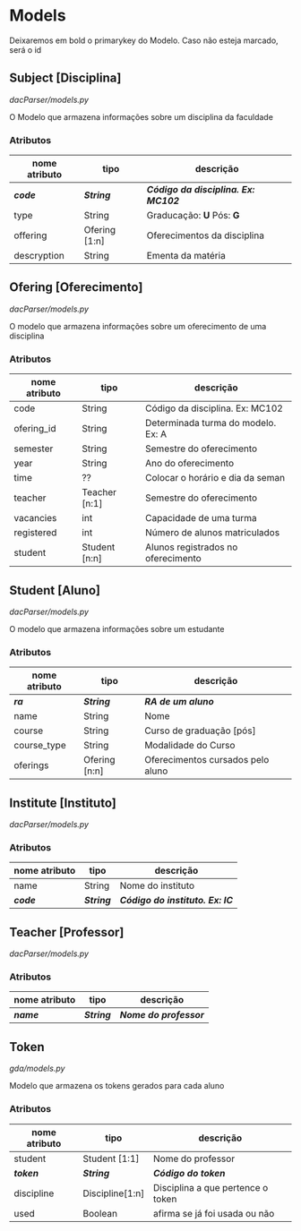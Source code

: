 # Models

Deixaremos em bold o primarykey do Modelo. Caso não esteja marcado, será o id

## **Subject** [Disciplina]
*dacParser/models.py*

O Modelo que armazena informações sobre um disciplina da faculdade

### Atributos
| nome atributo | tipo         | descrição                       |
| ------------- | ------------ | ------------------------------  |
| ***code***    | ***String*** | ***Código da disciplina. Ex: MC102*** |
| type  	| String       | Graducação: **U** Pós: **G**    |
| offering      | Ofering [1:n]| Oferecimentos da disciplina     |
| descryption   | String       | Ementa da matéria               |


## **Ofering** [Oferecimento]
*dacParser/models.py*

O modelo que armazena informações sobre um oferecimento de uma disciplina

### Atributos
|nome atributo| tipo          | descrição                          |
| ----------- | ------------- | ---------------------------------- |
| code        | String        | Código da disciplina. Ex: MC102    |
| ofering_id  | String        | Determinada turma do modelo. Ex: A |
| semester    | String        | Semestre do oferecimento           |
| year        | String        | Ano do oferecimento                |
| time        | ??            | Colocar o horário e dia da seman   |
| teacher     | Teacher [n:1] | Semestre do oferecimento           |
| vacancies   | int           | Capacidade de uma turma            |
| registered  | int           | Número de alunos matriculados      |
| student     | Student [n:n] | Alunos registrados no oferecimento |


## **Student** [Aluno]
*dacParser/models.py*

O modelo que armazena informações sobre um estudante

### Atributos
|nome atributo| tipo          | descrição               |
| ----------- | ------------- | ----------------------- |
|***ra***     | ***String***  | ***RA de um aluno***    |
| name        | String        | Nome                    |
| course      | String        | Curso de graduação [pós]|
| course_type | String        | Modalidade do Curso     |
| oferings    | Ofering [n:n] | Oferecimentos cursados pelo aluno|


## **Institute** [Instituto]
*dacParser/models.py*


### Atributos
|nome atributo| tipo          | descrição                        |
| ----------- | ------------- | -------------------------------- |  
|    name     | String        | Nome do instituto                |
| ***code***  | ***String***  | ***Código do instituto. Ex: IC***|


## **Teacher** [Professor]
*dacParser/models.py*


### Atributos
|nome atributo| tipo          | descrição           |
| ----------- | ------------- | ------------------- |
|   ***name***| ***String***  | ***Nome do professor***   |


## **Token**
*gda/models.py*

Modelo que armazena os tokens gerados para cada aluno

### Atributos
|nome atributo| tipo          | descrição                           |
| ----------- | ------------- | ----------------------------------- |
|   student   | Student [1:1] | Nome do professor                   |
| ***token*** | ***String***  | ***Código do token***               |
|  discipline |Discipline[1:n]| Disciplina a que pertence o token   |
|     used    | Boolean       | afirma se já foi usada ou não       |
